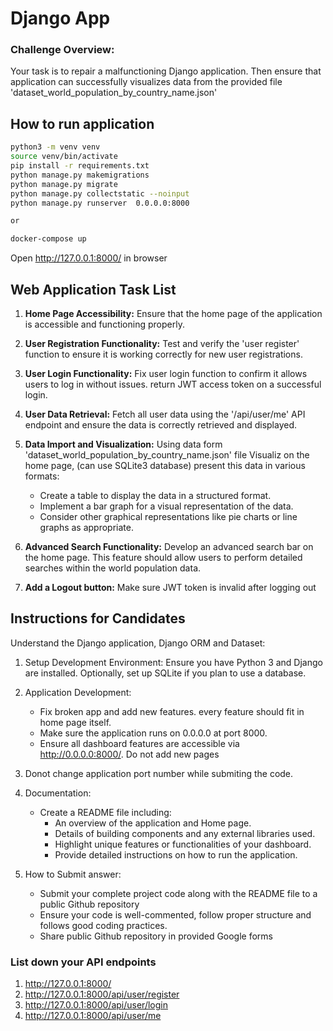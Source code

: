 # Django App  
### Challenge Overview:

Your task is to repair a malfunctioning Django application. Then ensure that application can successfully visualizes data from the provided file 'dataset_world_population_by_country_name.json' 

## How to run application

```bash
python3 -m venv venv
source venv/bin/activate
pip install -r requirements.txt 
python manage.py makemigrations 
python manage.py migrate 
python manage.py collectstatic --noinput 
python manage.py runserver  0.0.0.0:8000

or

docker-compose up   
```

Open http://127.0.0.1:8000/ in browser

## Web Application Task List

1. **Home Page Accessibility:** Ensure that the home page of the application is accessible and functioning properly.

2. **User Registration Functionality:** Test and verify the 'user register' function to ensure it is working correctly for new user registrations.

3. **User Login Functionality:** Fix user login function to confirm it allows users to log in without issues. return JWT access token on a successful login.

4. **User Data Retrieval:** Fetch all user data using the '/api/user/me' API endpoint and ensure the data is correctly retrieved and displayed.

5. **Data Import and Visualization:** Using data form 'dataset_world_population_by_country_name.json' file Visualiz on the home page, (can use SQLite3 database) present this data in various formats:
    - Create a table to display the data in a structured format.
    - Implement a bar graph for a visual representation of the data.
    - Consider other graphical representations like pie charts or line graphs as appropriate.

6. **Advanced Search Functionality:** Develop an advanced search bar on the home page. This feature should allow users to perform detailed searches within the world population data.
7. **Add a Logout button:** Make sure JWT token is invalid after logging out 

## Instructions for Candidates

Understand the Django application, Django ORM and Dataset:  

1. Setup Development Environment:
    Ensure you have Python 3 and Django are installed.
    Optionally, set up SQLite if you plan to use a database.

2. Application Development:
    - Fix broken app and add new features. every feature should fit in home page itself. 
    - Make sure the application runs on 0.0.0.0 at port 8000.
    - Ensure all dashboard features are accessible via http://0.0.0.0:8000/. Do not add new pages

5. Donot change application port number while submiting the code. 

6. Documentation:
    - Create a README file including:
        - An overview of the application and Home page.
        - Details of building components and any external libraries used.
        - Highlight unique features or functionalities of your dashboard.
        - Provide detailed instructions on how to run the application.

7. How to Submit answer:
    - Submit your complete project code along with the README file to a public Github repository
    - Ensure your code is well-commented, follow proper structure and follows good coding practices.
    - Share public Github repository in provided Google forms

### List down your API endpoints
1. http://127.0.0.1:8000/
2. http://127.0.0.1:8000/api/user/register
3. http://127.0.0.1:8000/api/user/login
4. http://127.0.0.1:8000/api/user/me